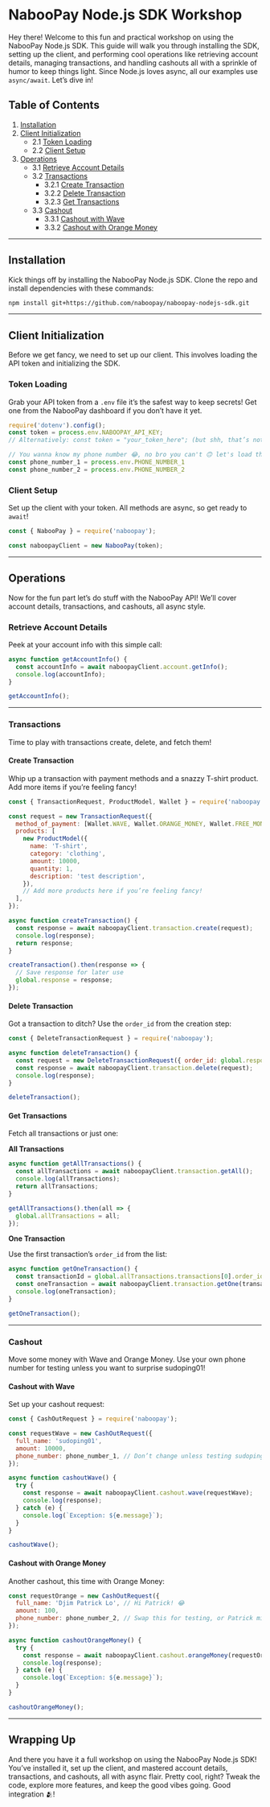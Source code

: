 # NabooPay Node.js SDK Workshop

Hey there! Welcome to this fun and practical workshop on using the NabooPay Node.js SDK. This guide will walk you through installing the SDK, setting up the client, and performing cool operations like retrieving account details, managing transactions, and handling cashouts all with a sprinkle of humor to keep things light. Since Node.js loves async, all our examples use `async/await`. Let’s dive in!

## Table of Contents

1. [Installation](#installation)
2. [Client Initialization](#client-initialization)
   - 2.1 [Token Loading](#token-loading)
   - 2.2 [Client Setup](#client-setup)
3. [Operations](#operations)
   - 3.1 [Retrieve Account Details](#retrieve-account-details)
   - 3.2 [Transactions](#transactions)
     - 3.2.1 [Create Transaction](#create-transaction)
     - 3.2.2 [Delete Transaction](#delete-transaction)
     - 3.2.3 [Get Transactions](#get-transactions)
   - 3.3 [Cashout](#cashout)
     - 3.3.1 [Cashout with Wave](#cashout-with-wave)
     - 3.3.2 [Cashout with Orange Money](#cashout-with-orange-money)

---

## Installation

Kick things off by installing the NabooPay Node.js SDK. Clone the repo and install dependencies with these commands:

```bash
npm install git+https://github.com/naboopay/naboopay-nodejs-sdk.git

```

---

## Client Initialization

Before we get fancy, we need to set up our client. This involves loading the API token and initializing the SDK.

### Token Loading

Grab your API token from a `.env` file it’s the safest way to keep secrets! Get one from the NabooPay dashboard if you don’t have it yet.

```javascript
require('dotenv').config();
const token = process.env.NABOOPAY_API_KEY;
// Alternatively: const token = "your_token_here"; (but shh, that’s not safe!)

// You wanna know my phone number 😂, no bro you can't 🙃 let's load them as env var
const phone_number_1 = process.env.PHONE_NUMBER_1
const phone_number_2 = process.env.PHONE_NUMBER_2
```

### Client Setup

Set up the client with your token. All methods are async, so get ready to `await`!

```javascript
const { NabooPay } = require('naboopay');

const naboopayClient = new NabooPay(token);
```

---

## Operations

Now for the fun part let’s do stuff with the NabooPay API! We’ll cover account details, transactions, and cashouts, all async style.

### Retrieve Account Details

Peek at your account info with this simple call:

```javascript
async function getAccountInfo() {
  const accountInfo = await naboopayClient.account.getInfo();
  console.log(accountInfo);
}

getAccountInfo();
```

---

### Transactions

Time to play with transactions create, delete, and fetch them!

#### Create Transaction

Whip up a transaction with payment methods and a snazzy T-shirt product. Add more items if you’re feeling fancy!

```javascript
const { TransactionRequest, ProductModel, Wallet } = require('naboopay');

const request = new TransactionRequest({
  method_of_payment: [Wallet.WAVE, Wallet.ORANGE_MONEY, Wallet.FREE_MONEY],
  products: [
    new ProductModel({
      name: 'T-shirt',
      category: 'clothing',
      amount: 10000,
      quantity: 1,
      description: 'test description',
    }),
    // Add more products here if you’re feeling fancy!
  ],
});

async function createTransaction() {
  const response = await naboopayClient.transaction.create(request);
  console.log(response);
  return response;
}

createTransaction().then(response => {
  // Save response for later use
  global.response = response;
});
```

#### Delete Transaction

Got a transaction to ditch? Use the `order_id` from the creation step:

```javascript
const { DeleteTransactionRequest } = require('naboopay');

async function deleteTransaction() {
  const request = new DeleteTransactionRequest({ order_id: global.response.order_id });
  const response = await naboopayClient.transaction.delete(request);
  console.log(response);
}

deleteTransaction();
```

#### Get Transactions

Fetch all transactions or just one:

**All Transactions**

```javascript
async function getAllTransactions() {
  const allTransactions = await naboopayClient.transaction.getAll();
  console.log(allTransactions);
  return allTransactions;
}

getAllTransactions().then(all => {
  global.allTransactions = all;
});
```

**One Transaction**

Use the first transaction’s `order_id` from the list:

```javascript
async function getOneTransaction() {
  const transactionId = global.allTransactions.transactions[0].order_id;
  const oneTransaction = await naboopayClient.transaction.getOne(transactionId);
  console.log(oneTransaction);
}

getOneTransaction();
```

---

### Cashout

Move some money with Wave and Orange Money. Use your own phone number for testing unless you want to surprise sudoping01!

#### Cashout with Wave

Set up your cashout request:

```javascript
const { CashOutRequest } = require('naboopay');

const requestWave = new CashOutRequest({
  full_name: 'sudoping01',
  amount: 10000,
  phone_number: phone_number_1, // Don’t change unless testing sudoping01 likes it this way! 😂
});

async function cashoutWave() {
  try {
    const response = await naboopayClient.cashout.wave(requestWave);
    console.log(response);
  } catch (e) {
    console.log(`Exception: ${e.message}`);
  }
}

cashoutWave();
```

#### Cashout with Orange Money

Another cashout, this time with Orange Money:

```javascript
const requestOrange = new CashOutRequest({
  full_name: 'Djim Patrick Lo', // Hi Patrick! 😂
  amount: 100,
  phone_number: phone_number_2, // Swap this for testing, or Patrick might cash in!
});

async function cashoutOrangeMoney() {
  try {
    const response = await naboopayClient.cashout.orangeMoney(requestOrange);
    console.log(response);
  } catch (e) {
    console.log(`Exception: ${e.message}`);
  }
}

cashoutOrangeMoney();
```

---

## Wrapping Up

And there you have it a full workshop on using the NabooPay Node.js SDK! You’ve installed it, set up the client, and mastered account details, transactions, and cashouts, all with async flair. Pretty cool, right? Tweak the code, explore more features, and keep the good vibes going. Good integration 🫂!